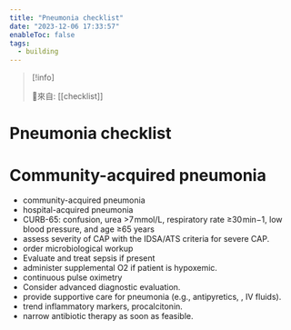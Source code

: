 ```yaml
---
title: "Pneumonia checklist"
date: "2023-12-06 17:33:57"
enableToc: false
tags:
  - building
---
```

> [!info]
>
> 🌱來自: [[checklist]]
# Pneumonia checklist
# Community-acquired pneumonia
- community-acquired pneumonia
- hospital-acquired pneumonia
- CURB-65: confusion, urea >7 mmol/L, respiratory rate ≥30 min−1, low blood pressure, and age ≥65 years
- assess severity of CAP with the IDSA/ATS criteria for severe CAP.
- order microbiological workup
- Evaluate and treat sepsis if present
- administer supplemental O2 if patient is hypoxemic.
- continuous pulse oximetry
- Consider advanced diagnostic evaluation.
- provide supportive care for pneumonia (e.g., antipyretics, , IV fluids).
- trend inflammatory markers, procalcitonin.
- narrow antibiotic therapy as soon as feasible.
